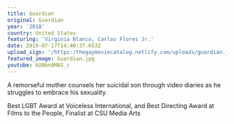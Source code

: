 ```yaml
---
title: Guardian
original: Guardian
year: '2018'
country: United States
featuring: 'Virginia Blanco, Carlos Flores Jr.'
date: 2019-07-17T14:40:37.653Z
upload_sign: '/https:/thegaymoviecatalog.netlify.com/uploads/guardian.jpg'
featured_image: Guardian.jpg
youtube: kUNhn0MAS_c
---
```

A remorseful mother counsels her suicidal son through video diaries as he struggles to embrace his sexuality.

Best LGBT Award at Voiceless International, and Best Directing Award at Films to the People, Finalist at CSU Media Arts
